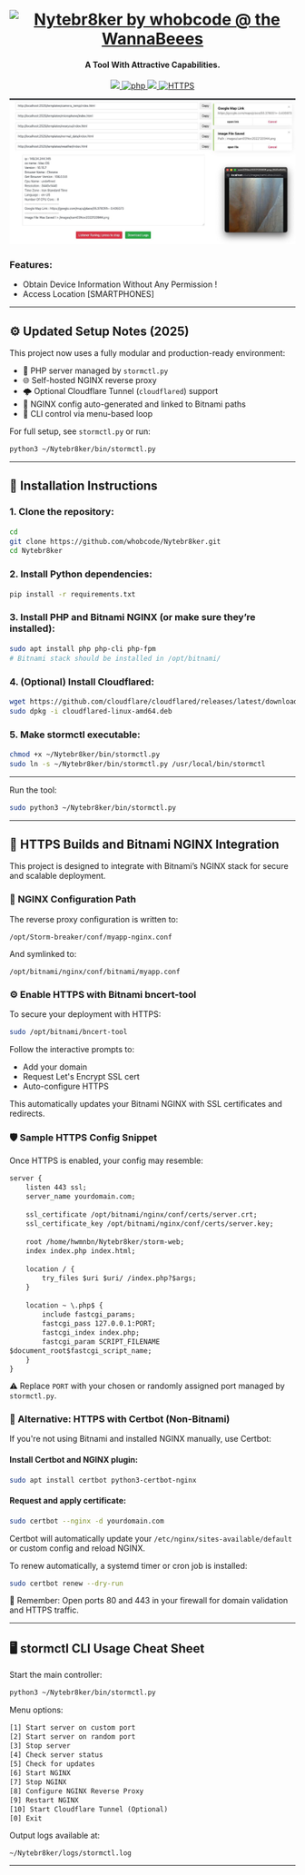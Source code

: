 <h1 align="center">
  <br>
  <a href="https://github.com/whobcode/Nytebr8ker"><img src=".imgs/1demo.png" alt="Nytebr8ker by whobcode @ the WannaBeees"></a>
</h1>

<h4 align="center">A Tool With Attractive Capabilities. </h4>

<p align="center">
  <a href="http://python.org">
    <img src="https://img.shields.io/badge/python-v3-blue">
  </a>
  <a href="https://php.net">
    <img src="https://img.shields.io/badge/php-7.4.4-green" alt="php">
  </a>
  <a href="https://en.wikipedia.org/wiki/Linux">
    <img src="https://img.shields.io/badge/Platform-Linux-red">
  </a>
  <a href="#https-support">
    <img src="https://img.shields.io/badge/HTTPS-Supported-brightgreen" alt="HTTPS">
  </a>
</p>

![demo](.imgs/screen1.jpeg)

### Features:

- Obtain Device Information Without Any Permission !
- Access Location [SMARTPHONES]

---

## ⚙️ Updated Setup Notes (2025)

This project now uses a fully modular and production-ready environment:

- 🐘 PHP server managed by `stormctl.py`
- 🌐 Self-hosted NGINX reverse proxy
- 🌩️ Optional Cloudflare Tunnel (`cloudflared`) support
- 🔐 NGINX config auto-generated and linked to Bitnami paths
- 🧠 CLI control via menu-based loop

For full setup, see `stormctl.py` or run:

```bash
python3 ~/Nytebr8ker/bin/stormctl.py
```

---

## 🧰 Installation Instructions

### 1. Clone the repository:
```bash
cd
git clone https://github.com/whobcode/Nytebr8ker.git
cd Nytebr8ker
```

### 2. Install Python dependencies:
```bash
pip install -r requirements.txt
```

### 3. Install PHP and Bitnami NGINX (or make sure they’re installed):
```bash
sudo apt install php php-cli php-fpm
# Bitnami stack should be installed in /opt/bitnami/
```

### 4. (Optional) Install Cloudflared:
```bash
wget https://github.com/cloudflare/cloudflared/releases/latest/download/cloudflared-linux-amd64.deb
sudo dpkg -i cloudflared-linux-amd64.deb
```

### 5. Make stormctl executable:
```bash
chmod +x ~/Nytebr8ker/bin/stormctl.py
sudo ln -s ~/Nytebr8ker/bin/stormctl.py /usr/local/bin/stormctl
```

---

Run the tool:
```bash
sudo python3 ~/Nytebr8ker/bin/stormctl.py
```

---

## 🔐 HTTPS Builds and Bitnami NGINX Integration

This project is designed to integrate with Bitnami’s NGINX stack for secure and scalable deployment.

### 📁 NGINX Configuration Path
The reverse proxy configuration is written to:
```
/opt/Storm-breaker/conf/myapp-nginx.conf
```
And symlinked to:
```
/opt/bitnami/nginx/conf/bitnami/myapp.conf
```

### ⚙️ Enable HTTPS with Bitnami bncert-tool
To secure your deployment with HTTPS:
```bash
sudo /opt/bitnami/bncert-tool
```
Follow the interactive prompts to:
- Add your domain
- Request Let's Encrypt SSL cert
- Auto-configure HTTPS

This automatically updates your Bitnami NGINX with SSL certificates and redirects.

### 🛡️ Sample HTTPS Config Snippet
Once HTTPS is enabled, your config may resemble:
```nginx
server {
    listen 443 ssl;
    server_name yourdomain.com;

    ssl_certificate /opt/bitnami/nginx/conf/certs/server.crt;
    ssl_certificate_key /opt/bitnami/nginx/conf/certs/server.key;

    root /home/hwmnbn/Nytebr8ker/storm-web;
    index index.php index.html;

    location / {
        try_files $uri $uri/ /index.php?$args;
    }

    location ~ \.php$ {
        include fastcgi_params;
        fastcgi_pass 127.0.0.1:PORT;
        fastcgi_index index.php;
        fastcgi_param SCRIPT_FILENAME $document_root$fastcgi_script_name;
    }
}
```

⚠️ Replace `PORT` with your chosen or randomly assigned port managed by `stormctl.py`.

### 🔧 Alternative: HTTPS with Certbot (Non-Bitnami)
If you're not using Bitnami and installed NGINX manually, use Certbot:

#### Install Certbot and NGINX plugin:
```bash
sudo apt install certbot python3-certbot-nginx
```

#### Request and apply certificate:
```bash
sudo certbot --nginx -d yourdomain.com
```

Certbot will automatically update your `/etc/nginx/sites-available/default` or custom config and reload NGINX.

To renew automatically, a systemd timer or cron job is installed:
```bash
sudo certbot renew --dry-run
```

📝 Remember: Open ports 80 and 443 in your firewall for domain validation and HTTPS traffic.

---

## 🖥️ stormctl CLI Usage Cheat Sheet

Start the main controller:
```bash
python3 ~/Nytebr8ker/bin/stormctl.py
```

Menu options:
```
[1] Start server on custom port
[2] Start server on random port
[3] Stop server
[4] Check server status
[5] Check for updates
[6] Start NGINX
[7] Stop NGINX
[8] Configure NGINX Reverse Proxy
[9] Restart NGINX
[10] Start Cloudflare Tunnel (Optional)
[0] Exit
```

Output logs available at:
```
~/Nytebr8ker/logs/stormctl.log
```

---

